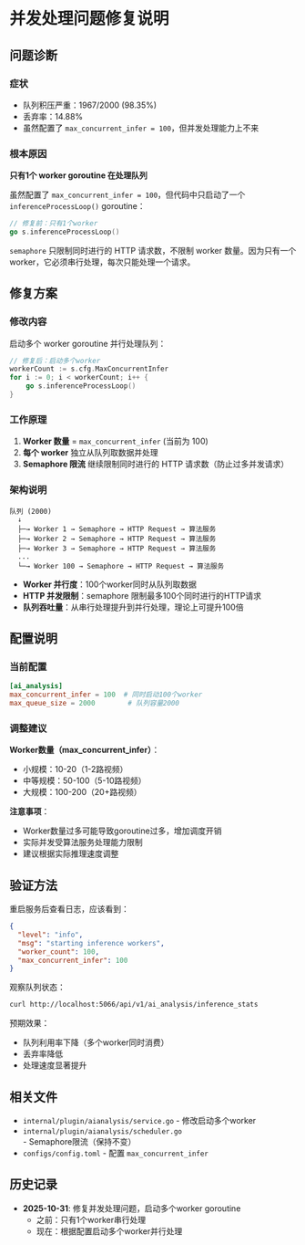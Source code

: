 # 并发处理问题修复说明

## 问题诊断

### 症状
- 队列积压严重：1967/2000 (98.35%)
- 丢弃率：14.88%
- 虽然配置了 `max_concurrent_infer = 100`，但并发处理能力上不来

### 根本原因
**只有1个 worker goroutine 在处理队列**

虽然配置了 `max_concurrent_infer = 100`，但代码中只启动了一个 `inferenceProcessLoop()` goroutine：

```go
// 修复前：只有1个worker
go s.inferenceProcessLoop()
```

`semaphore` 只限制同时进行的 HTTP 请求数，不限制 worker 数量。因为只有一个 worker，它必须串行处理，每次只能处理一个请求。

## 修复方案

### 修改内容
启动多个 worker goroutine 并行处理队列：

```go
// 修复后：启动多个worker
workerCount := s.cfg.MaxConcurrentInfer
for i := 0; i < workerCount; i++ {
    go s.inferenceProcessLoop()
}
```

### 工作原理

1. **Worker 数量** = `max_concurrent_infer` (当前为 100)
2. **每个 worker** 独立从队列取数据并处理
3. **Semaphore 限流** 继续限制同时进行的 HTTP 请求数（防止过多并发请求）

### 架构说明

```
队列 (2000)
  ↓
  ├─→ Worker 1 → Semaphore → HTTP Request → 算法服务
  ├─→ Worker 2 → Semaphore → HTTP Request → 算法服务
  ├─→ Worker 3 → Semaphore → HTTP Request → 算法服务
  ...
  └─→ Worker 100 → Semaphore → HTTP Request → 算法服务
```

- **Worker 并行度**：100个worker同时从队列取数据
- **HTTP 并发限制**：semaphore 限制最多100个同时进行的HTTP请求
- **队列吞吐量**：从串行处理提升到并行处理，理论上可提升100倍

## 配置说明

### 当前配置
```toml
[ai_analysis]
max_concurrent_infer = 100  # 同时启动100个worker
max_queue_size = 2000        # 队列容量2000
```

### 调整建议

**Worker数量（max_concurrent_infer）**：
- 小规模：10-20（1-2路视频）
- 中等规模：50-100（5-10路视频）
- 大规模：100-200（20+路视频）

**注意事项**：
- Worker数量过多可能导致goroutine过多，增加调度开销
- 实际并发受算法服务处理能力限制
- 建议根据实际推理速度调整

## 验证方法

重启服务后查看日志，应该看到：

```json
{
  "level": "info",
  "msg": "starting inference workers",
  "worker_count": 100,
  "max_concurrent_infer": 100
}
```

观察队列状态：
```bash
curl http://localhost:5066/api/v1/ai_analysis/inference_stats
```

预期效果：
- 队列利用率下降（多个worker同时消费）
- 丢弃率降低
- 处理速度显著提升

## 相关文件

- `internal/plugin/aianalysis/service.go` - 修改启动多个worker
- `internal/plugin/aianalysis/scheduler.go` - Semaphore限流（保持不变）
- `configs/config.toml` - 配置 `max_concurrent_infer`

## 历史记录

- **2025-10-31**: 修复并发处理问题，启动多个worker goroutine
  - 之前：只有1个worker串行处理
  - 现在：根据配置启动多个worker并行处理
